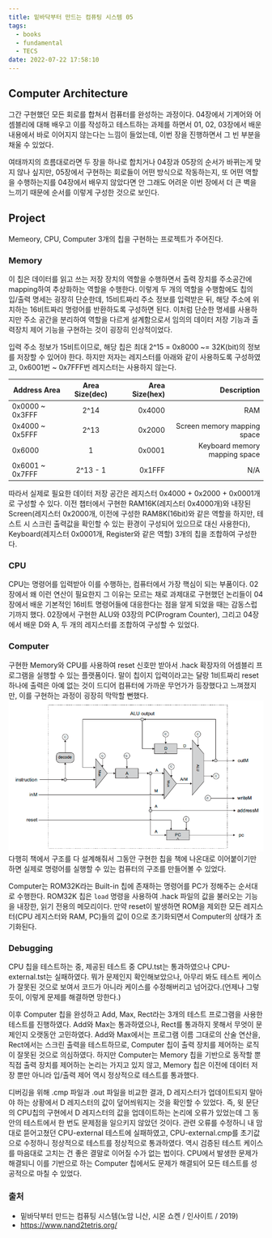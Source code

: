 ```yaml
---
title: 밑바닥부터 만드는 컴퓨팅 시스템 05
tags:
  - books
  - fundamental
  - TECS
date: 2022-07-22 17:58:10
---
```



## Computer Architecture
그간 구현했던 모든 회로를 합쳐서 컴퓨터를 완성하는 과정이다.
04장에서 기계어와 어셈블리에 대해 배우고 이를 작성하고 테스트하는 과제를 하면서 01, 02, 03장에서 배운 내용에서 바로 이어지지 않는다는 느낌이 들었는데, 이번 장을 진행하면서 그 빈 부분을 채울 수 있었다.

여태까지의 흐름대로라면 두 장을 하나로 합치거나 04장과 05장의 순서가 바뀌는게 맞지 않나 싶지만, 05장에서 구현하는 회로들이 어떤 방식으로 작동하는지, 또 어떤 역할을 수행하는지를 04장에서 배우지 않았다면 안 그래도 어려운 이번 장에서 더 큰 벽을 느끼기 때문에 순서를 이렇게 구성한 것으로 보인다.

## Project
Memeory, CPU, Computer 3개의 칩을 구현하는 프로젝트가 주어진다.

### Memory
이 칩은 데이터를 읽고 쓰는 저장 장치의 역할을 수행하면서 출력 장치를 주소공간에 mapping하여 추상화하는 역할을 수행한다. 
이렇게 두 개의 역할을 수행함에도 칩의 입/출력 명세는 굉장히 단순한데, 15비트짜리 주소 정보를 입력받은 뒤, 해당 주소에 위치하는 16비트짜리 명령어를 반환하도록 구성하면 된다.
이처럼 단순한 명세를 사용하지만 주소 공간을 분리하여 역할을 다르게 설계함으로서 임의의 데이터 저장 기능과 출력장치 제어 기능을 구현하는 것이 굉장히 인상적이었다.  

입력 주소 정보가 15비트이므로, 해당 칩은 최대 2^15 = 0x8000 ~= 32K(bit)의 정보를 저장할 수 있어야 한다.
하지만 저자는 레지스터를 아래와 같이 사용하도록 구성하였고, 0x6001번 ~ 0x7FFF번 레지스터는 사용하지 않는다.

| Address Area  |      Area Size(dec)     | Area Size(hex)    |Description  |
|----------|:-------------:|------:|------:|
| 0x0000 ~ 0x3FFF | 2^14  | 0x4000 | RAM |
| 0x4000 ~ 0x5FFF |    2^13   | 0x2000 |  Screen memory mapping space |
| 0x6000 | 1 | 0x0001 | Keyboard memory mapping space |
| 0x6001 ~ 0x7FFF | 2^13 - 1 | 0x1FFF |  N/A  |

따라서 실제로 필요한 데이터 저장 공간은 레지스터 0x4000 + 0x2000 + 0x0001개로 구성할 수 있다.
이전 챕터에서 구현한 RAM16K(레지스터 0x4000개)와 내장된 Screen(레지스터 0x2000개, 이전에 구성한 RAM8K(16bit)와 같은 역할을 하지만, 테스트 시 스크린 출력값을 확인할 수 있는 환경이 구성되어 있으므로 대신 사용한다), Keyboard(레지스터 0x0001개, Register와 같은 역할) 3개의 칩을 조합하여 구성한다.

### CPU
CPU는 명령어를 입력받아 이를 수행하는, 컴퓨터에서 가장 핵심이 되는 부품이다. 
02장에서 왜 이런 연산이 필요한지 그 이유는 모르는 채로 과제대로 구현했던 논리들이 04장에서 배운 기본적인 16비트 명령어들에 대응한다는 점을 알게 되었을 때는 감동스럽기까지 했다.
02장에서 구현한 ALU와 03장의 PC(Program Counter), 그리고 04장에서 배운 D와 A, 두 개의 레지스터를 조합하여 구성할 수 있었다.

### Computer
구현한 Memory와 CPU를 사용하여 reset 신호만 받아서 .hack 확장자의 어셈블리 프로그램을 실행할 수 있는 플랫폼이다. 
말이 칩이지 입력이라고는 달랑 1비트짜리 reset 하나에 출력은 아예 없는 것이 드디어 컴퓨터에 가까운 무언가가 등장했다고 느껴졌지만, 이를 구현하는 과정이 굉장히 막막할 뻔했다.
![](../static/images/tecs05-computer.png) 
다행히 책에서 구조를 다 설계해줘서 그동안 구현한 칩을 책에 나온대로 이어붙이기만 하면 실제로 명령어를 실행할 수 있는 컴퓨터의 구조를 만들어볼 수 있었다.

Computer는 ROM32K라는 Built-in 칩에 존재하는 명령어를 PC가 정해주는 순서대로 수행한다.
ROM32K 칩은 `load` 명령을 사용하여 .hack 파일의 값을 불러오는 기능을 내장한, 읽기 전용의 메모리이다.
만약 reset이 발생하면 ROM을 제외한 모든 레지스터(CPU 레지스터와 RAM, PC)들의 값이 0으로 초기화되면서 Computer의 상태가 초기화된다.

### Debugging
CPU 칩을 테스트하는 중, 제공된 테스트 중 CPU.tst는 통과하였으나 CPU-external.tst는 실패하였다.
뭐가 문제인지 확인해보았으나, 아무리 봐도 테스트 케이스가 잘못된 것으로 보여서 코드가 아니라 케이스를 수정해버리고 넘어갔다.(언제나 그렇듯이, 이렇게 문제를 해결하면 망한다.)

이후 Computer 칩을 완성하고 Add, Max, Rect라는 3개의 테스트 프로그램을 사용한 테스트를 진행하였다.
Add와 Max는 통과하였으나, Rect를 통과하지 못해서 무엇이 문제인지 오랫동안 고민하였다.
Add와 Max에서는 프로그램 이름 그대로의 산술 연산을, Rect에서는 스크린 출력을 테스트하므로, Computer 칩이 출력 장치를 제어하는 로직이 잘못된 것으로 의심하였다.
하지만 Computer는 Memory 칩을 기반으로 동작할 뿐 직접 출력 장치를 제어하는 논리는 가지고 있지 않고, Memory 칩은 이전에 데이터 저장 뿐만 아니라 입/출력 제어 역시 정상적으로 테스트를 통과했다.

디버깅을 위해 .cmp 파일과 .out 파일을 비교한 결과, D 레지스터가 업데이트되지 말아야 하는 상황에서 D 레지스터의 값이 덮어씌워지는 것을 확인할 수 있었다.
즉, 윗 문단의 CPU칩의 구현에서 D 레지스터의 값을 업데이트하는 논리에 오류가 있었는데 그 동안의 테스트에서 한 번도 문제점을 일으키지 않았던 것이다.
관련 오류를 수정하니 내 맘대로 뜯어고쳤던 CPU-external 테스트에 실패하였고, CPU-external.cmp를 초기값으로 수정하니 정상적으로 테스트를 정상적으로 통과하였다. 역시 검증된 테스트 케이스를 마음대로 고치는 건 좋은 결말로 이어질 수가 없는 법이다.
CPU에서 발생한 문제가 해결되니 이를 기반으로 하는 Computer 칩에서도 문제가 해결되어 모든 테스트를 성공적으로 마칠 수 있었다.

### 출처
- 밑바닥부터 만드는 컴퓨팅 시스템(노암 니산, 시몬 쇼켄 / 인사이트 / 2019)
- https://www.nand2tetris.org/
